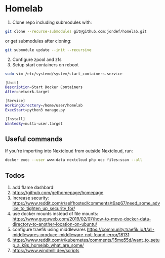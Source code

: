 # Homelab

1. Clone repo including submodules with:
```sh
git clone --recurse-submodules git@github.com:jondef/homelab.git
```
or get submodules after cloning:
```sh
git submodule update --init --recursive
```

2. Configure zpool and zfs
3. Setup start containers on reboot
```sh
sudo vim /etc/systemd/system/start_containers.service
```
```sh
[Unit]
Description=Start Docker Containers
After=network.target

[Service]
WorkingDirectory=/home/user/homelab
ExecStart=python3 manage.py

[Install]
WantedBy=multi-user.target
```

## Useful commands
If you're importing into Nextcloud from outside Nextcloud, run:
```sh
docker exec --user www-data nextcloud php occ files:scan --all
```

## Todos

1. add flame dashbard
2. https://github.com/gethomepage/homepage
2. Increase security: https://www.reddit.com/r/selfhosted/comments/t6ap67/need_some_advice_to_tighten_up_security_for/
3. use docker mounts instead of file mounts: https://www.guguweb.com/2019/02/07/how-to-move-docker-data-directory-to-another-location-on-ubuntu/
4. configure traefik using middlewares https://community.traefik.io/t/all-middlewares-produce-middleware-not-found-error/18131
5. https://www.reddit.com/r/kubernetes/comments/15mq55d/want_to_setup_a_k8s_homelab_what_are_some/
6. https://www.windmill.dev/scripts

